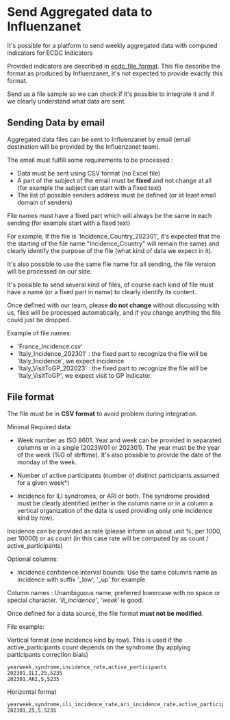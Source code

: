 # Send Aggregated data to Influenzanet

It's possible for a platform to send weekly aggregated data with computed indicators for ECDC Indicators

Provided indicators are described in [ecdc_file_format](./ecdc_file_format.md). This file describe the format as produced by 
Influenzanet, it's not expected to provide exactly this format.

Send us a file sample so we can check if it's possible to integrate it and if we clearly understand what data are sent.

## Sending Data by email

Aggregated data files can be sent to Influenzanet by email (email destination will be provided by the Influenzanet team).

The email must fulfill some requirements to be processed :

- Data must be sent using CSV format (no Excel file)
- A part of the subject of the email must be **fixed** and not change at all (for example the subject can start with a fixed text)
- The list of possible senders address must be defined (or at least email domain of senders)

File names must have a fixed part which will always be the same in each sending (for example start with a fixed text)

For example, If the file is 'Incidence_Country_202301', it's expected that the the starting of the file name "Incidence_Country" will remain the same) and clearly identify the purpose of the file (what kind of data we expect in it).

It's also possible to use the same file name for all sending, the file version will be processed on our side.

It's possible to send several kind of files, of course each kind of file must have a name (or a fixed part in name) to clearly identify its content.

Once defined with our team, please **do not change** without discussing with us, files will be processed automatically, and if you change anything the file could just be dropped.

Example of file names:

- 'France_Incidence.csv'
- 'Italy_Incidence_202301' : the fixed part to recognize the file will be 'Italy_Incidence', we expect incidence
- 'Italy_VisitToGP_202023' : the fixed part to recognize the file will be 'Italy_VisitToGP', we expect visit to GP indicator.


## File format

The file must be in **CSV format** to avoid problem during integration.

Minimal Required data:

- Week number as ISO 8601. Year and week can be provided in separated columns or in a single (2023W01 or 202301). The year must be the year of the week (%G of strftime). It's also possible to provide the date of the monday of the week.

- Number of active participants (number of distinct participants assumed for a given week*)

- Incidence for ILI syndromes, or ARI or both. The syndrome provided must be clearly identified (either in the column name or in a column a vertical organization of the data is used providing only one incidence kind by row).


Incidence can be provided as rate (please inform us about unit %, per 1000, per 10000) or as count (in this case rate will be computed by as count / active_participants)

Optional columns:

- Incidence confidence interval bounds: Use the same columns name as incidence with suffix '_low', '_up' for example

Column names : Unambiguous name, preferred lowercase with no space or special character. *'ili_incidence'*, *'week'* is good.

Once defined for a data source, the file format **must not be modified**.

File example:

Vertical format (one incidence kind by row). This is used if the active_participants count depends on the syndrome (by applying participants correction biais) 

```csv
yearweek,syndrome,incidence_rate,active_participants
202301,ILI,25,5235
202301,ARI,5,5235
```

Horizontal format 
```csv
yearweek,syndrome,ili_incidence_rate,ari_incidence_rate,active_participants
202301,25,5,5235
```


